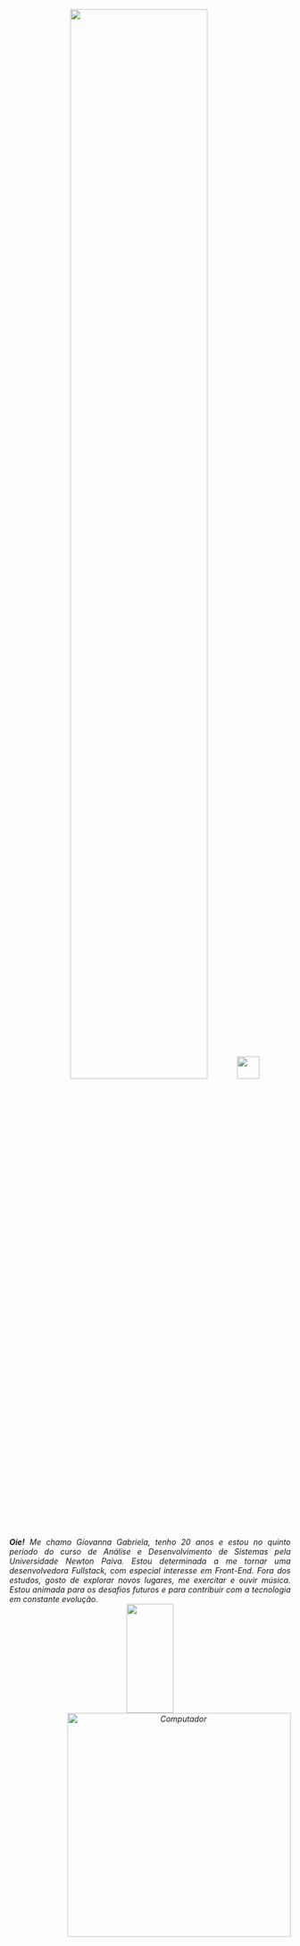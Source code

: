 <div align="center">
<img src="https://readme-typing-svg.demolab.com?font=Fira+Code&pause=1000&color=F784DA&random=false&width=435&lines=Oie!+Sou+a+Giovanna+ッ; Seja+bem-vindo+ao+meu+GitHub!" width="70%" /><img src="https://raw.githubusercontent.com/innng/innng/master/assets/kyubey.gif" height="40" />
<br>
  <div align="justify">
<i><b>Oie!</b> Me chamo Giovanna Gabriela, tenho 20 anos e estou no quinto período do curso de Análise e Desenvolvimento de Sistemas pela Universidade Newton Paiva. Estou determinada a me tornar uma desenvolvedora Fullstack, com especial interesse em Front-End. Fora dos estudos, gosto de explorar novos lugares, me exercitar e ouvir música. Estou animada para os desafios futuros e para contribuir com a tecnologia em constante evolução. <br />
</div>
  <img width="41%" height="195px" src="https://github-readme-stats.vercel.app/api/top-langs/?username=giovanna252gabriela&layout=compact&hide_border=true&title_color=FCBAFF&text_color=c9d1d9&bg_color=0d1117" /> 
  <img src="https://raw.githubusercontent.com/MicaelliMedeiros/micaellimedeiros/master/image/computer-illustration.png" min-width="400px" max-width="400px" width="400px" align="right" alt="Computador">

  <br>

</div>



</div>

<br><br>

